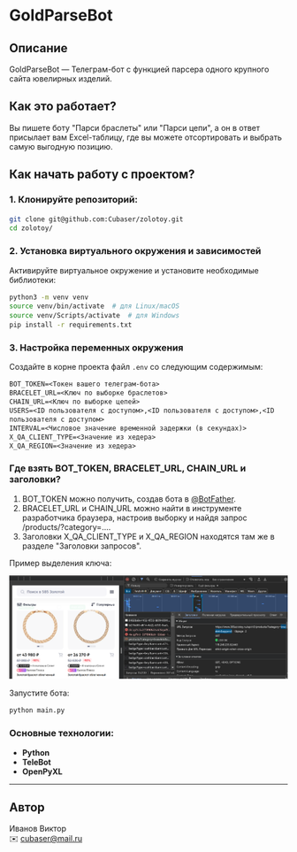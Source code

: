 # GoldParseBot

## Описание
GoldParseBot — Телеграм-бот с функцией парсера одного крупного сайта ювелирных изделий.

## Как это работает?

Вы пишете боту "Парси браслеты" или "Парси цепи", а он в ответ присылает вам Excel-таблицу, где вы можете отсортировать и выбрать самую выгодную позицию.

## Как начать работу с проектом?

### 1. Клонируйте репозиторий:
```bash
git clone git@github.com:Cubaser/zolotoy.git
cd zolotoy/
```

### 2. Установка виртуального окружения и зависимостей
Активируйте виртуальное окружение и установите необходимые библиотеки:
```bash
python3 -m venv venv
source venv/bin/activate  # для Linux/macOS
source venv/Scripts/activate  # для Windows
pip install -r requirements.txt
```

### 3. Настройка переменных окружения
Создайте в корне проекта файл `.env` со следующим содержимым:
```env
BOT_TOKEN=<Токен вашего телеграм-бота>
BRACELET_URL=<Ключ по выборке браслетов>
CHAIN_URL=<Ключ по выборке цепей>
USERS=<ID пользователя с доступом>,<ID пользователя с доступом>,<ID пользователя с доступом>
INTERVAL=<Числовое значение временной задержки (в секундах)>
X_QA_CLIENT_TYPE=<Значение из хедера>
X_QA_REGION=<Значение из хедера>
```

### Где взять BOT_TOKEN, BRACELET_URL, CHAIN_URL и заголовки?
1. BOT_TOKEN можно получить, создав бота в [@BotFather](https://t.me/BotFather).
2. BRACELET_URL и CHAIN_URL можно найти в инструменте разработчика браузера, настроив выборку и найдя запрос /products/?category=....
3. Заголовки X_QA_CLIENT_TYPE и X_QA_REGION находятся там же в разделе "Заголовки запросов".

Пример выделения ключа:

![](pars.png)

Запустите бота:
```bash
python main.py
```

### Основные технологии:
- **Python**
- **TeleBot**
- **OpenPyXL**

---

## Автор
Иванов Виктор  
✉️ [cubaser@mail.ru](mailto:cubaser@mail.ru)

